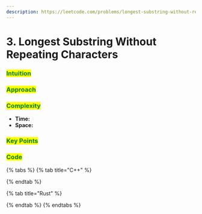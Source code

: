 ```yaml
---
description: https://leetcode.com/problems/longest-substring-without-repeating-characters
---
```


# 3. Longest Substring Without Repeating Characters

### <mark style="color:green;">Intuition</mark>

###

### <mark style="color:green;">Approach</mark>

###

### <mark style="color:green;">Complexity</mark>

* **Time:**
* **Space:**

### <mark style="color:green;">Key Points</mark>

###

### <mark style="color:green;">**Code**</mark>

{% tabs %}
{% tab title="C++" %}

{% endtab %}

{% tab title="Rust" %}

{% endtab %}
{% endtabs %}
